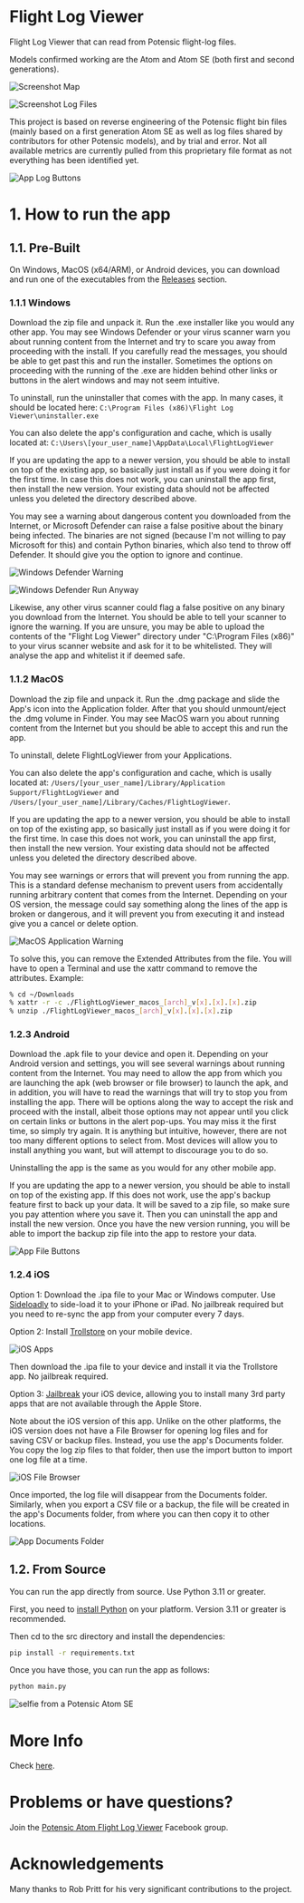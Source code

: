 # Flight Log Viewer
Flight Log Viewer that can read from Potensic flight-log files.

Models confirmed working are the Atom and Atom SE (both first and second generations).

![Screenshot Map](<resources/screenshot1.png> "Screenshot Map")

![Screenshot Log Files](<resources/screenshot2.png> "Screenshot Log Files")

This project is based on reverse engineering of the Potensic flight bin files (mainly based on a first generation Atom SE as well as log files shared by contributors for other Potensic models), and by trial and error. Not all available metrics are currently pulled from this proprietary file format as not everything has been identified yet.

![App Log Buttons](<resources/buttons2.png> "App Log Buttons")

# 1. How to run the app
## 1.1. Pre-Built
On Windows, MacOS (x64/ARM), or Android devices, you can download and run one of the executables from the [Releases](<../../releases> "Releases") section.

### 1.1.1 Windows
Download the zip file and unpack it. Run the .exe installer like you would any other app. You may see Windows Defender or your virus scanner warn you about running content from the Internet and try to scare you away from proceeding with the install. If you carefully read the messages, you should be able to get past this and run the installer. Sometimes the options on proceeding with the running of the .exe are hidden behind other links or buttons in the alert windows and may not seem intuitive.

To uninstall, run the uninstaller that comes with the app. In many cases, it should be located here: ```C:\Program Files (x86)\Flight Log Viewer\uninstaller.exe```

You can also delete the app's configuration and cache, which is usally located at: ```C:\Users\[your_user_name]\AppData\Local\FlightLogViewer```

If you are updating the app to a newer version, you should be able to install on top of the existing app, so basically just install as if you were doing it for the first time. In case this does not work, you can uninstall the app first, then install the new version. Your existing data should not be affected unless you deleted the directory described above.

You may see a warning about dangerous content you downloaded from the Internet, or Microsoft Defender can raise a false positive about the binary being infected. The binaries are not signed (because I'm not willing to pay Microsoft for this) and contain Python binaries, which also tend to throw off Defender. It should give you the option to ignore and continue.

![Windows Defender Warning](<resources/wd1.png> "Windows Defender Warning")

![Windows Defender Run Anyway](<resources/wd2.png> "Windows Defender Run Anyway")

Likewise, any other virus scanner could flag a false positive on any binary you download from the Internet. You should be able to tell your scanner to ignore the warning. If you are unsure, you may be able to upload the contents of the "Flight Log Viewer" directory under "C:\Program Files (x86)" to your virus scanner website and ask for it to be whitelisted. They will analyse the app and whitelist it if deemed safe.

### 1.1.2 MacOS
Download the zip file and unpack it. Run the .dmg package and slide the App's icon into the Application folder. After that you should unmount/eject the .dmg volume in Finder. You may see MacOS warn you about running content from the Internet but you should be able to accept this and run the app.

To uninstall, delete FlightLogViewer from your Applications.

You can also delete the app's configuration and cache, which is usally located at: ```/Users/[your_user_name]/Library/Application Support/FlightLogViewer``` and ```/Users/[your_user_name]/Library/Caches/FlightLogViewer```.

If you are updating the app to a newer version, you should be able to install on top of the existing app, so basically just install as if you were doing it for the first time. In case this does not work, you can uninstall the app first, then install the new version. Your existing data should not be affected unless you deleted the directory described above.

You may see warnings or errors that will prevent you from running the app. This is a standard defense mechanism to prevent users from accidentally running arbitrary content that comes from the Internet. Depending on your OS version, the message could say something along the lines of the app is broken or dangerous, and it will prevent you from executing it and instead give you a cancel or delete option.

![MacOS Application Warning](<resources/broken_app_message.png> "MacOS Application Warning")

To solve this, you can remove the Extended Attributes from the file. You will have to open a Terminal and use the xattr command to remove the attributes. Example:

```sh
% cd ~/Downloads
% xattr -r -c ./FlightLogViewer_macos_[arch]_v[x].[x].[x].zip
% unzip ./FlightLogViewer_macos_[arch]_v[x].[x].[x].zip
```

### 1.2.3 Android
Download the .apk file to your device and open it. Depending on your Android version and settings, you will see several warnings about running content from the Internet. You may need to allow the app from which you are launching the apk (web browser or file browser) to launch the apk, and in addition, you will have to read the warnings that will try to stop you from installing the app. There will be options along the way to accept the risk and proceed with the install, albeit those options may not appear until you click on certain links or buttons in the alert pop-ups. You may miss it the first time, so simply try again. It is anything but intuitive, however, there are not too many different options to select from. Most devices will allow you to install anything you want, but will attempt to discourage you to do so.

Uninstalling the app is the same as you would for any other mobile app.

If you are updating the app to a newer version, you should be able to install on top of the existing app. If this does not work, use the app's backup feature first to back up your data. It will be saved to a zip file, so make sure you pay attention where you save it. Then you can uninstall the app and install the new version. Once you have the new version running, you will be able to import the backup zip file into the app to restore your data.

![App File Buttons](<resources/buttons1.png> "App File Buttons")


### 1.2.4 iOS
Option 1: Download the .ipa file to your Mac or Windows computer. Use [Sideloadly](<https://sideloadly.io/> "Sideloadly") to side-load it to your iPhone or iPad. No jailbreak required but you need to re-sync the app from your computer every 7 days.

Option 2: Install [Trollstore](<https://ios.cfw.guide/installing-trollstore/> "Trollstore") on your mobile device.

![iOS Apps](<resources/ios_desktop1.png> "iOS Apps")

Then download the .ipa file to your device and install it via the Trollstore app. No jailbreak required.

Option 3: [Jailbreak](<https://ios.cfw.guide/get-started/> "iOS Jailbreak Guide") your iOS device, allowing you to install many 3rd party apps that are not available through the Apple Store.

Note about the iOS version of this app. Unlike on the other platforms, the iOS version does not have a File Browser for opening log files and for saving CSV or backup files. Instead, you use the app's Documents folder. You copy the log zip files to that folder, then use the import button to import one log file at a time.

![iOS File Browser](<resources/ios_file_browser1.png> "iOS File Browser")

Once imported, the log file will disappear from the Documents folder. Similarly, when you export a CSV file or a backup, the file will be created in the app's Documents folder, from where you can then copy it to other locations.

![App Documents Folder](<resources/ios_file_browser2.png> "App Documents Folder")

## 1.2. From Source
You can run the app directly from source. Use Python 3.11 or greater.

First, you need to [install Python](<https://www.python.org/downloads/> "Download Python") on your platform. Version 3.11 or greater is recommended.

Then cd to the src directory and install the dependencies:
```sh
pip install -r requirements.txt
```
Once you have those, you can run the app as follows:
```sh
python main.py
```

![selfie from a Potensic Atom SE](<src/assets/app-icon256.png> "Atom SE selfie")


# More Info
Check [here](<https://koenaerts.ca/micro-drones/parsing-potensic-flight-data-files/> "Parsing Potensic Flight Data Files").


# Problems or have questions?
Join the [Potensic Atom Flight Log Viewer](<https://www.facebook.com/groups/2607329356109479>) Facebook group.


# Acknowledgements
Many thanks to Rob Pritt for his very significant contributions to the project.
